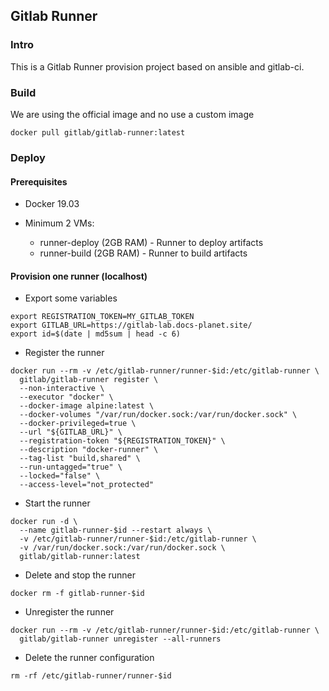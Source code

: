 ## Gitlab Runner

### Intro 

This is a Gitlab Runner provision project based on ansible and gitlab-ci.

### Build

We are using the official image and no use a custom image

```shell
docker pull gitlab/gitlab-runner:latest
```

### Deploy 

#### Prerequisites 

* Docker 19.03

* Minimum 2 VMs:
   - runner-deploy  (2GB RAM) - Runner to deploy artifacts
   - runner-build   (2GB RAM) - Runner to build artifacts

#### Provision one runner (localhost)

* Export some variables

```shell
export REGISTRATION_TOKEN=MY_GITLAB_TOKEN
export GITLAB_URL=https://gitlab-lab.docs-planet.site/
export id=$(date | md5sum | head -c 6)
```

* Register the runner

```shell
docker run --rm -v /etc/gitlab-runner/runner-$id:/etc/gitlab-runner \
  gitlab/gitlab-runner register \
  --non-interactive \
  --executor "docker" \
  --docker-image alpine:latest \
  --docker-volumes "/var/run/docker.sock:/var/run/docker.sock" \
  --docker-privileged=true \
  --url "${GITLAB_URL}" \
  --registration-token "${REGISTRATION_TOKEN}" \
  --description "docker-runner" \
  --tag-list "build,shared" \
  --run-untagged="true" \
  --locked="false" \
  --access-level="not_protected"
```

* Start the runner

```shell
docker run -d \
  --name gitlab-runner-$id --restart always \
  -v /etc/gitlab-runner/runner-$id:/etc/gitlab-runner \
  -v /var/run/docker.sock:/var/run/docker.sock \
  gitlab/gitlab-runner:latest
```

* Delete and stop the runner

```
docker rm -f gitlab-runner-$id
```
			
* Unregister the runner

```shell
docker run --rm -v /etc/gitlab-runner/runner-$id:/etc/gitlab-runner \
  gitlab/gitlab-runner unregister --all-runners
```

* Delete the runner configuration

```shell
rm -rf /etc/gitlab-runner/runner-$id
```
